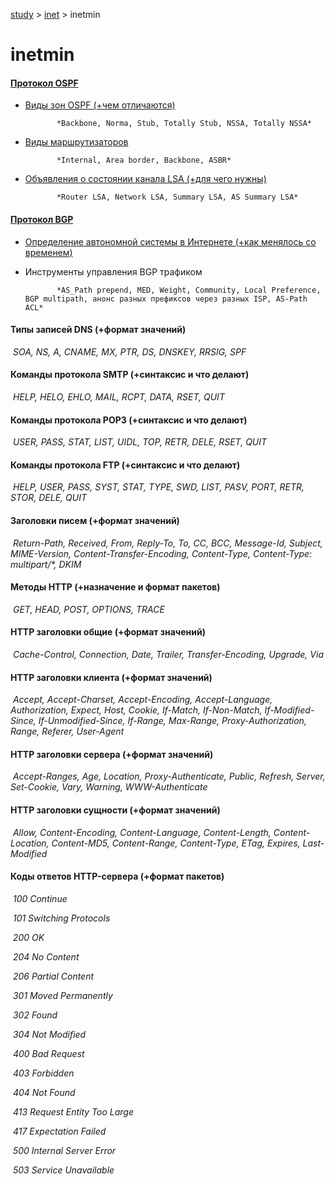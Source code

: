 [study](../) > [inet](./) > inetmin

# inetmin

#### [Протокол OSPF](routing.html#header-n124)

* [Виды зон OSPF (+чем отличаются)](routing/ospf.html#header-n114)

			 *Backbone, Norma, Stub, Totally Stub, NSSA, Totally NSSA*

* [Виды маршрутизаторов](routing/ospf.html#header-n148)

			 *Internal, Area border, Backbone, ASBR*

* [Объявления о состоянии канала LSA (+для чего нужны)](routing/ospf.html#header-n162)

			 *Router LSA, Network LSA, Summary LSA, AS Summary LSA*

#### [Протокол BGP](bgp#header-n3)

* [Определение автономной системы в Интернете (+как менялось со временем)](as#header-n3)
* Инструменты управления BGP трафиком

			 *AS_Path prepend, MED, Weight, Community, Local Preference, BGP multipath, анонс разных префиксов через разных ISP, AS-Path ACL*

#### Типы записей DNS (+формат значений)

​	 *SOA, NS, A, CNAME, MX, PTR, DS, DNSKEY, RRSIG, SPF*

#### Команды протокола SMTP (+синтаксис и что делают)

​	 *HELP, HELO, EHLO, MAIL, RCPT, DATA, RSET, QUIT*

#### Команды протокола POP3 (+синтаксис и что делают)

​	 *USER, PASS, STAT, LIST, UIDL, TOP, RETR, DELE, RSET, QUIT*

#### Команды протокола FTP (+синтаксис и что делают)

​	 *HELP, USER, PASS, SYST, STAT, TYPE, SWD, LIST, PASV, PORT, RETR, STOR, DELE, QUIT*

#### Заголовки писем (+формат значений)

​	 *Return-Path, Received, From, Reply-To, To, CC, BCC, Message-Id, Subject, MIME-Version, Content-Transfer-Encoding, Content-Type, Content-Type: multipart/\*, DKIM*

#### Методы HTTP (+назначение и формат пакетов)

​	 *GET, HEAD, POST, OPTIONS, TRACE*

#### HTTP заголовки общие (+формат значений)

​	 *Cache-Control, Connection, Date, Trailer, Transfer-Encoding, Upgrade, Via*

#### HTTP заголовки клиента (+формат значений)

​	 *Accept, Accept-Charset, Accept-Encoding, Accept-Language, Authorization, Expect, Host, Cookie, If-Match, If-Non-Match, If-Modified-Since, If-Unmodified-Since, If-Range, Max-Range, Proxy-Authorization, Range, Referer, User-Agent*

#### HTTP заголовки сервера (+формат значений)

​	 *Accept-Ranges, Age, Location, Proxy-Authenticate, Public, Refresh, Server, Set-Cookie, Vary, Warning, WWW-Authenticate*

#### HTTP заголовки сущности (+формат значений)

​	 *Allow, Content-Encoding, Content-Language, Content-Length, Content-Location, Content-MD5, Content-Range, Content-Type, ETag, Expires, Last-Modified*

#### Коды ответов HTTP-сервера (+формат пакетов)

​	 *100 Continue*

​	 *101 Switching Protocols*

​	 *200 OK*

​	 *204 No Content*

​	 *206 Partial Content*

​	 *301 Moved Permanently*

​	 *302 Found*

​	 *304 Not Modified*

​	 *400 Bad Request*

​	 *403 Forbidden*

​	 *404 Not Found*

​	 *413 Request Entity Too Large*

​	 *417 Expectation Failed*

​	 *500 Internal Server Error*

​	 *503 Service Unavailable*